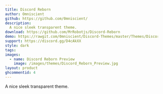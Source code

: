 ```yaml
---
title: Discord Reborn
author: Omniscient
github: https://github.com/0mniscient/
description:
  A nice sleek transparent theme.
download: https://github.com/MrRobotjs/Discord-Reborn
demo: https://rawgit.com/0mniscient/Discord-Themes/master/Themes/Discord%20Reborn.theme.css
support: https://discord.gg/D4cAkXX
style: dark
tags:
images:
  - name: Discord Reborn Preview
    image: /images/themes/Discord_Reborn_Preview.jpg
layout: product
ghcommentid: 4
---
```

A nice sleek transparent theme.